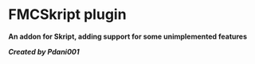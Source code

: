 # FMCSkript plugin
**An addon for Skript, adding support for some unimplemented features**

**_Created by Pdani001_**